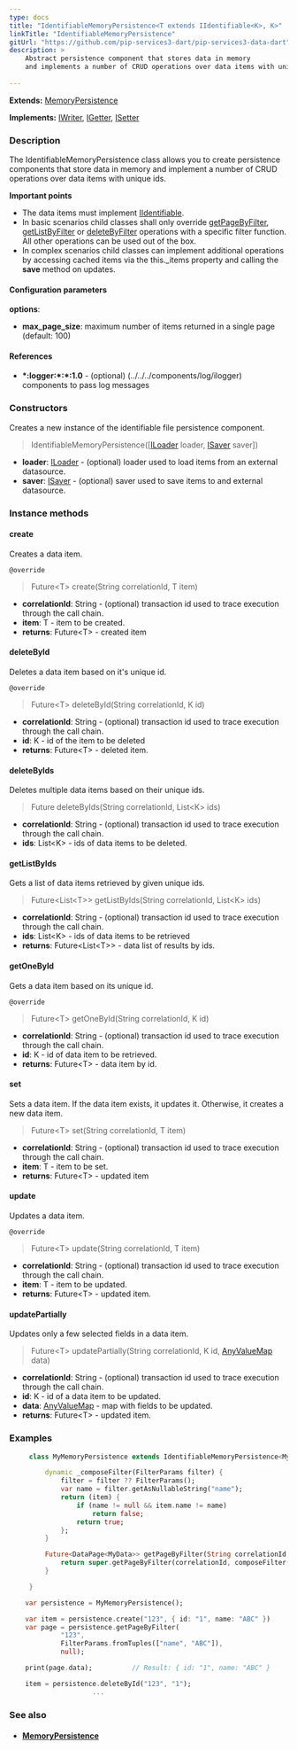 ```yaml
---
type: docs
title: "IdentifiableMemoryPersistence<T extends IIdentifiable<K>, K>"
linkTitle: "IdentifiableMemoryPersistence"
gitUrl: "https://github.com/pip-services3-dart/pip-services3-data-dart"
description: >
    Abstract persistence component that stores data in memory
    and implements a number of CRUD operations over data items with unique ids.
    
---
```


**Extends:** [MemoryPersistence<T>](../memory_persistence)
   
**Implements:** [IWriter](../../core/iwriter), [IGetter](../../core/igetter), [ISetter](../../core/isetter)

### Description

The IdentifiableMemoryPersistence class allows you to create persistence components that store data in memory and implement a number of CRUD operations over data items with unique ids.

**Important points**

- The data items must implement [IIdentifiable](../../../commons/data/iidentifiable).
- In basic scenarios child classes shall only override [getPageByFilter](../memory_persistence/#getpagebyfilter), [getListByFilter](../memory_persistence/#getlistbyfilter) or [deleteByFilter](../memory_persistence/#deletebyfilter) operations with a specific filter function. All other operations can be used out of the box. 
- In complex scenarios child classes can implement additional operations by accessing cached items via the this._items property and calling the **save** method on updates.

#### Configuration parameters

**options**:
- **max_page_size**: maximum number of items returned in a single page (default: 100)

#### References
- **\*:logger:\*:\*:1.0** - (optional) (../../../components/log/ilogger) components to pass log messages

### Constructors
Creates a new instance of the identifiable file persistence component.

> IdentifiableMemoryPersistence([[ILoader<T>](../../core/iloader) loader, [ISaver<T>](../../core/isaver) saver])

- **loader**: [ILoader<T>](../../core/iloader) - (optional) loader used to load items from an external datasource.
- **saver**: [ISaver<T>](../../core/isaver) - (optional) saver used to save items to  and external datasource.


### Instance methods

#### create
Creates a data item.

`@override`
> Future\<T\> create(String correlationId, T item)

- **correlationId**: String - (optional) transaction id used to trace execution through the call chain.
- **item**: T - item to be created.
- **returns**: Future\<T\> - created item


#### deleteById
Deletes a data item based on it's unique id.

`@override`
> Future\<T\> deleteById(String correlationId, K id)

- **correlationId**: String - (optional) transaction id used to trace execution through the call chain.
- **id**: K -  id of the item to be deleted
- **returns**: Future\<T\> - deleted item.


#### deleteByIds
Deletes multiple data items based on their unique ids.

> Future deleteByIds(String correlationId, List\<K\> ids)

- **correlationId**: String - (optional) transaction id used to trace execution through the call chain.
- **ids**: List\<K\> -  ids of data items to be deleted.


#### getListByIds
Gets a list of data items retrieved by given unique ids.

> Future\<List\<T\>\> getListByIds(String correlationId, List\<K\> ids)

- **correlationId**: String - (optional) transaction id used to trace execution through the call chain.
- **ids**: List\<K\> -  ids of data items to be retrieved
- **returns**: Future\<List\<T\>\> - data list of results by ids.


#### getOneById
Gets a data item based on its unique id.

`@override`
> Future\<T\> getOneById(String correlationId, K id)

- **correlationId**: String - (optional) transaction id used to trace execution through the call chain.
- **id**: K - id of data item to be retrieved.
- **returns**: Future\<T\> - data item by id.


#### set
Sets a data item. If the data item exists, it updates it. Otherwise, it creates a new data item.

> Future\<T\> set(String correlationId, T item)

- **correlationId**: String - (optional) transaction id used to trace execution through the call chain.
- **item**: T - item to be set.
- **returns**: Future\<T\> - updated item


#### update
Updates a data item.

`@override`
> Future\<T\> update(String correlationId, T item)

- **correlationId**: String - (optional) transaction id used to trace execution through the call chain.
- **item**: T - item to be updated.
- **returns**: Future\<T\> - updated item.


#### updatePartially
Updates only a few selected fields in a data item.

> Future\<T\> updatePartially(String correlationId, K id, [AnyValueMap](../../../commons/data/any_value_map) data)

- **correlationId**: String - (optional) transaction id used to trace execution through the call chain.
- **id**: K - id of a data item to be updated.
- **data**: [AnyValueMap](../../../commons/data/any_value_map) - map with fields to be updated.
- **returns**: Future\<T\> - updated item.

### Examples

```dart
     class MyMemoryPersistence extends IdentifiableMemoryPersistence<MyData, string> {

         dynamic _composeFilter(FilterParams filter) {
             filter = filter ?? FilterParams();
             var name = filter.getAsNullableString("name");
             return (item) {
                 if (name != null && item.name != name)
                     return false;
                 return true;
             };
         }

         Future<DataPage<MyData>> getPageByFilter(String correlationId, FilterParams filter, PagingParams paging){
             return super.getPageByFilter(correlationId, composeFilter(filter), paging, null, null);
         }

     }

    var persistence = MyMemoryPersistence();

    var item = persistence.create("123", { id: "1", name: "ABC" })
    var page = persistence.getPageByFilter(
             "123",
             FilterParams.fromTuples(["name", "ABC"]),
             null);

    print(page.data);          // Result: { id: "1", name: "ABC" }

    item = persistence.deleteById("123", "1");
                     ...

```

### See also
- #### [MemoryPersistence](../memory_persistence)
